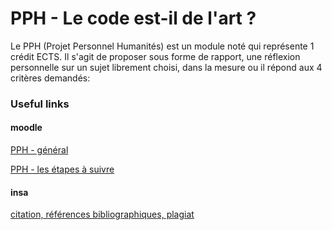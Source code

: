 # PPH - Le code est-il de l'art ?

Le PPH (Projet Personnel Humanités) est un module noté qui représente 1 crédit ECTS. Il s'agit de proposer sous forme de rapport, une réflexion personnelle sur un sujet librement choisi, dans la mesure ou il répond aux 4 critères demandés:

### Useful links

#### moodle

[PPH - général](https://moodle.insa-lyon.fr/course/view.php?id=5023)

[PPH - les étapes à suivre](https://moodle.insa-lyon.fr/course/view.php?id=7130)

#### insa

[citation, références bibliographiques, plagiat](https://referencesbibliographiques.insa-lyon.fr/)
